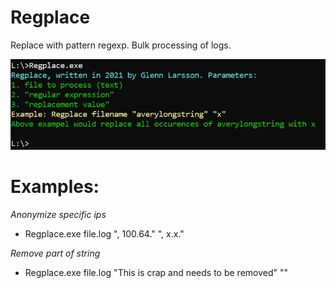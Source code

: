 # Regplace

Replace with pattern regexp. Bulk processing of logs.

<img src="Regplace.png">

# Examples:

*Anonymize specific ips*
- Regplace.exe file.log ", 100.64." ", x.x." 

*Remove part of string*
- Regplace.exe file.log "This is crap and needs to be removed" "" 
